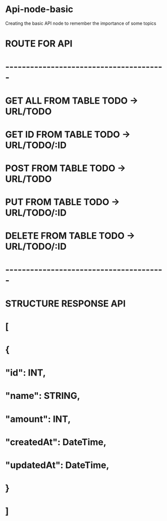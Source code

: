 # Api-node-basic
Creating the basic API node to remember the importance of some topics

# ROUTE FOR API
# ---------------------------------------
# GET ALL FROM TABLE TODO -> URL/TODO
# GET ID FROM TABLE TODO -> URL/TODO/:ID
# POST FROM TABLE TODO -> URL/TODO
# PUT FROM TABLE TODO -> URL/TODO/:ID
# DELETE FROM TABLE TODO -> URL/TODO/:ID
# ---------------------------------------

# STRUCTURE RESPONSE API 
# [ 
#  { 
#  "id": INT,
#  "name": STRING,
#  "amount": INT,
#  "createdAt": DateTime,
#  "updatedAt": DateTime,
#  }
# ]